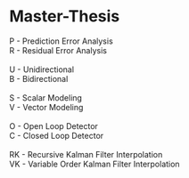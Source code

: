 # Master-Thesis
P - Prediction Error Analysis<br>
R - Residual Error Analysis<br><br>
U - Unidirectional<br> 
B - Bidirectional<br><br>
S - Scalar Modeling<br>
V - Vector Modeling<br><br>
O - Open Loop Detector<br>
C - Closed Loop Detector<br><br>
RK - Recursive Kalman Filter Interpolation<br>
VK - Variable Order Kalman Filter Interpolation<br><br>
